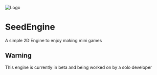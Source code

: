 ![Logo](https://runawayreptile.github.io/SeedEngineLowRes.png)
# SeedEngine
A simple 2D Engine to enjoy making mini games
## Warning
This engine is currently in beta and being worked on by a solo developer
